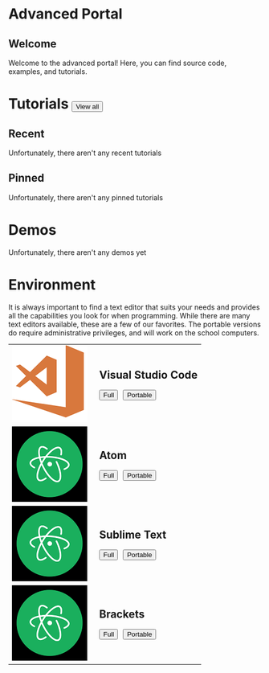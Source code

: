 # Advanced Portal
## Welcome
Welcome to the advanced portal! Here, you can find source code, examples, and tutorials.

# Tutorials <div style="display: inline;"><button role="button" class="btn btn-outline-secondary" onClick="window.location = '/club/advanced/tutorials'">View all </button></div>
## Recent
Unfortunately, there aren't any recent tutorials
## Pinned
Unfortunately, there aren't any pinned tutorials
# Demos
Unfortunately, there aren't any demos yet

# Environment
It is always important to find a text editor that suits your needs and provides all the capabilities you look for when programming. While there are many text editors available, these are a few of our favorites. The portable versions do require administrative privileges, and will work on the school computers.

| | |
|:--:|:--|
| ![Visual Studio Code](/club/pages/advanced/thumbnail_vscode.png) | <h2 style="margin: 0px; padding: 0px; margin-left: 10px;">Visual Studio Code</h2><br/><div style="width: 100%; text-align: left; margin: 0; padding: 0"><Button role="button" class="btn btn-outline-secondary" style="margin-left: 10px;" onClick="window.location = 'https://go.microsoft.com/fwlink/?Linkid=852157'">Full</Button><Button class="btn btn-outline-warning" style="margin-left: 10px;" role="button" onClick="window.location = 'https://go.microsoft.com/fwlink/?Linkid=850641'">Portable</Button></div>|
| ![Atom](/club/pages/advanced/thumbnail_atom.png) | <h2 style="margin: 0px; padding: 0px; margin-left: 10px;">Atom</h2><br/><div style="width: 100%; text-align: left; margin: 0; padding: 0"><Button role="button" class="btn btn-outline-secondary" style="margin-left: 10px;" onClick="window.location = 'https://atom.io/download/windows_x64'">Full</Button><Button class="btn btn-outline-warning" style="margin-left: 10px;" role="button" onClick="window.location = 'https://github.com/atom/atom/releases/download/v1.21.1/atom-windows.zip'">Portable</Button></div>|
| ![Atom](/club/pages/advanced/thumbnail_atom.png) | <h2 style="margin: 0px; padding: 0px; margin-left: 10px;">Sublime Text</h2><br/><div style="width: 100%; text-align: left; margin: 0; padding: 0"><Button role="button" class="btn btn-outline-secondary" style="margin-left: 10px;" onClick="window.location = 'https://atom.io/download/windows_x64'">Full</Button><Button class="btn btn-outline-warning" style="margin-left: 10px;" role="button" onClick="window.location = 'https://github.com/atom/atom/releases/download/v1.21.1/atom-windows.zip'">Portable</Button></div>|
| ![Atom](/club/pages/advanced/thumbnail_atom.png) | <h2 style="margin: 0px; padding: 0px; margin-left: 10px;">Brackets</h2><br/><div style="width: 100%; text-align: left; margin: 0; padding: 0"><Button role="button" class="btn btn-outline-secondary" style="margin-left: 10px;" onClick="window.location = 'https://atom.io/download/windows_x64'">Full</Button><Button class="btn btn-outline-warning" style="margin-left: 10px;" role="button" onClick="window.location = 'https://github.com/atom/atom/releases/download/v1.21.1/atom-windows.zip'">Portable</Button></div>|